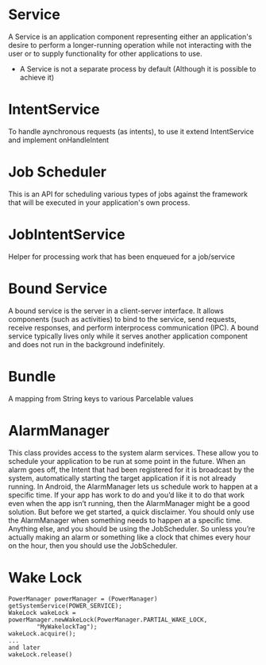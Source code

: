 # Service
A Service is an application component representing either an application's desire to perform a longer-running operation while not interacting with the user or to supply functionality for other applications to use.
* A Service is not a separate process by default (Although it is possible to achieve it)

# IntentService
To handle aynchronous requests (as intents), to use it extend IntentService and implement onHandleIntent

# Job Scheduler
This is an API for scheduling various types of jobs against the framework that will be executed in your application's own process.

# JobIntentService
Helper for processing work that has been enqueued for a job/service

# Bound Service
A bound service is the server in a client-server interface. It allows components (such as activities) to bind to the service, send requests, receive responses, and perform interprocess communication (IPC). A bound service typically lives only while it serves another application component and does not run in the background indefinitely.

# Bundle
A mapping from String keys to various Parcelable values

# AlarmManager
This class provides access to the system alarm services. These allow you to schedule your application to be run at some point in the future. When an alarm goes off, the Intent that had been registered for it is broadcast by the system, automatically starting the target application if it is not already running.
In Android, the AlarmManager lets us schedule work to happen at a specific time. If your app has work to do and you’d like it to do that work even when the app isn’t running, then the AlarmManager might be a good solution.
But before we get started, a quick disclaimer. You should only use the AlarmManager when something needs to happen at a specific time. Anything else, and you should be using the JobScheduler. So unless you’re actually making an alarm or something like a clock that chimes every hour on the hour, then you should use the JobScheduler.

# Wake Lock
```
PowerManager powerManager = (PowerManager) getSystemService(POWER_SERVICE);
WakeLock wakeLock = powerManager.newWakeLock(PowerManager.PARTIAL_WAKE_LOCK,
        "MyWakelockTag");
wakeLock.acquire();
...
and later
wakeLock.release()
```

